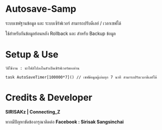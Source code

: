 # Autosave-Samp
ระบบเซฟฐานข้อมูล และ ระบบเซิร์ฟเวอร์ สามารถปรับดีเลย์ / เวลาเซฟได้

ใช้สำหรับกันข้อมูลย้อนหลัง Rollback และ สำหรับ Backup ข้อมูล

# Setup & Use  
```
วิธีใช้งาน : นำไฟล์ไปลงในตัวเปิดเซิร์ฟเวอร์ของท่าน

task AutoSaveTimer[100000*7]() // เซฟข้อมูลผู้เล่นทุก 7 นาที สามารถปรับเวลาดีเลย์ได้
```

# Credits & Developer 
**SIRISAKz | Connecting_Z**

หากมีปัญหาขัดข้องกรุณาติดต่อ **Facebook : Sirisak Sangsinchai**
